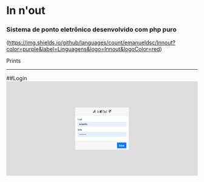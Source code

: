 # In n'out

### Sistema de ponto eletrônico desenvolvido com php puro

(https://img.shields.io/github/languages/count/emanueldsc/Innout?color=purple&label=Linguagens&logo=Innout&logoColor=red)

Prints

---

##Login
![Login](screenshots/login.png)